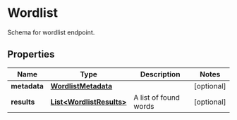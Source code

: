 

# Wordlist

Schema for wordlist endpoint.

## Properties

Name | Type | Description | Notes
------------ | ------------- | ------------- | -------------
**metadata** | [**WordlistMetadata**](WordlistMetadata.md) |  |  [optional]
**results** | [**List&lt;WordlistResults&gt;**](WordlistResults.md) | A list of found words |  [optional]



